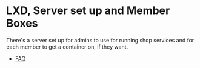 # LXD, Server set up and Member Boxes

There's a server set up for admins to use for
running shop services and for each member to get a 
container on, if they want.


* [FAQ](member-boxes-faq..md)
